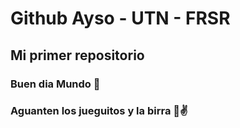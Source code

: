 # Github Ayso - UTN - FRSR

## Mi primer repositorio

### Buen dia Mundo 👋

### Aguanten los jueguitos y la birra 🍺✌️
